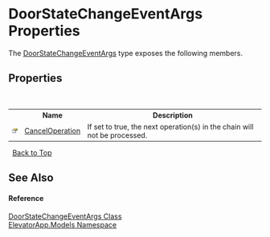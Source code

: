 # DoorStateChangeEventArgs Properties
 

The <a href="T_ElevatorApp_Models_DoorStateChangeEventArgs">DoorStateChangeEventArgs</a> type exposes the following members.


## Properties
&nbsp;<table><tr><th></th><th>Name</th><th>Description</th></tr><tr><td>![Public property](media/pubproperty.gif "Public property")</td><td><a href="P_ElevatorApp_Models_DoorStateChangeEventArgs_CancelOperation">CancelOperation</a></td><td>
If set to true, the next operation(s) in the chain will not be processed.</td></tr></table>&nbsp;
<a href="#doorstatechangeeventargs-properties">Back to Top</a>

## See Also


#### Reference
<a href="T_ElevatorApp_Models_DoorStateChangeEventArgs">DoorStateChangeEventArgs Class</a><br /><a href="N_ElevatorApp_Models">ElevatorApp.Models Namespace</a><br />